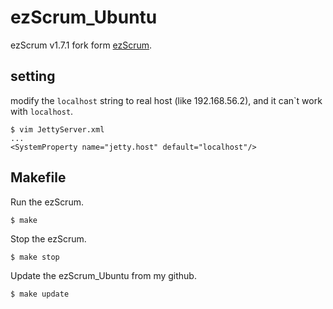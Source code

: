 # ezScrum_Ubuntu

ezScrum v1.7.1 fork form [ezScrum](http://sourceforge.net/projects/ezscrum/files/Release/v1.7.1/).


## setting

modify the ``localhost`` string to real host (like 192.168.56.2), and it can\`t work with ``localhost``.

    $ vim JettyServer.xml
    ...
    <SystemProperty name="jetty.host" default="localhost"/>

## Makefile

Run the ezScrum.

	$ make

Stop the ezScrum.

	$ make stop

Update the ezScrum_Ubuntu from my github.

    $ make update

